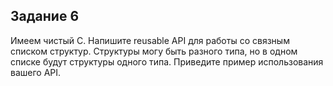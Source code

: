 ## Задание 6
Имеем чистый С. Напишите reusable API для работы со связным списком структур. Структуры могу
быть разного типа, но в одном списке будут структуры одного типа. Приведите пример
использования вашего API.